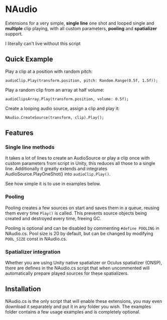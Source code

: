 # NAudio
Extensions for a very simple, **single line** one shot and looped single and **multiple** clip playing, with all custom parameters, **pooling** and **spatializer** support.

I literally can't live without this script

## Quick Example

Play a clip at a position with random pitch:

```
audioClip.Play(transform.position, pitch: Random.Range(0.5f, 1.5f));
```

Play a random clip from an array at half volume:

```
audioClipsArray.Play(transform.position, volume: 0.5f);
```

Create a looping audio source, assign a clip and play it:

```
NAudio.CreateSource(transform, clip).Play();
```

## Features

### Single line methods
It takes a lot of lines to create an AudioSource or play a clip once with custom parameters from script in Unity, this reduces all those to a single line.
Additionally it greatly extends and integrates AudioSource.PlayOneShot() into `audioClip.Play()`.

See how simple it is to use in examples below.

### Pooling
Pooling creates a few sources on start and saves them in a queue, reusing them every time `Play()` is called. This prevents source objects being created and destroyed every time, freeing GC.

Pooling is optional and can be disabled by commenting `#define POOLING` in NAudio.cs. Pool size is 20 by default, but can be changed by modifying `POOL_SIZE` const in NAudio.cs.

### Spatializer integration
Whether you are using Unity native spatializer or Oculus spatializer (ONSP), there are defines in the NAudio.cs script that when uncommented will automatically prepare played sources for these spatializers.

## Installation
NAudio.cs is the only script that will enable these extensions, you may even download it separately and put it in any folder you wish. The examples folder contains a few usage examples and is completely optional.
